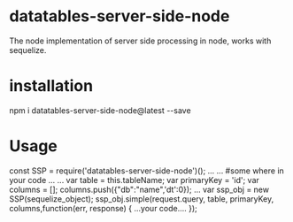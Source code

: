 # datatables-server-side-node
The node implementation of server side processing in node, works with sequelize.

# installation

npm i datatables-server-side-node@latest --save

# Usage

const SSP = require('datatables-server-side-node')();
...
...
#some where in your code
...
...
  var table = this.tableName;
  var primaryKey = 'id';
  var columns = [];
  columns.push({"db":"name",'dt':0});
  ...
  var ssp_obj = new SSP(sequelize_object);
  ssp_obj.simple(request.query, table, primaryKey, columns,function(err, response) {
    ...your code....
  });
  
  
